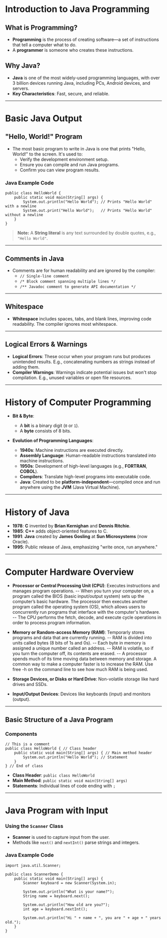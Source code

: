 # **Introduction to Java Programming**

## **What is Programming?**
- **Programming** is the process of creating software—a set of instructions that tell a computer what to do.
- A **programmer** is someone who creates these instructions.

## **Why Java?**
- **Java** is one of the most widely-used programming languages, with over 3 billion devices running Java, including PCs, Android devices, and servers.
- **Key Characteristics**: Fast, secure, and reliable.

---

# **Basic Java Output**

## **"Hello, World!" Program**
- The most basic program to write in Java is one that prints "Hello, World!" to the screen. It's used to:
  - Verify the development environment setup.
  - Ensure you can compile and run Java programs.
  - Confirm you can view program results.

### **Java Example Code** 
```
public class HelloWorld {
    public static void main(String[] args) {
        System.out.println("Hello World"); // Prints "Hello World" with a newline
        System.out.print("Hello World");   // Prints "Hello World" without a newline
    }
}
```

> **Note:** A **String literal** is any text surrounded by double quotes, e.g., `"Hello World"`.

---

## **Comments in Java**
- Comments are for human readability and are ignored by the compiler:
  - `// Single-line comment`
  - `/* Block comment spanning multiple lines */`
  - `/** Javadoc comment to generate API documentation */`

---

## **Whitespace**
- **Whitespace** includes spaces, tabs, and blank lines, improving code readability. The compiler ignores most whitespace.

---

## **Logical Errors & Warnings**
- **Logical Errors**: These occur when your program runs but produces unintended results. E.g., concatenating numbers as strings instead of adding them.
- **Compiler Warnings**: Warnings indicate potential issues but won't stop compilation. E.g., unused variables or open file resources.

---

# **History of Computer Programming**

- **Bit & Byte**: 
  - A **bit** is a binary digit (`0` or `1`).
  - A **byte** consists of 8 bits.

- **Evolution of Programming Languages**:
  - **1940s**: Machine instructions are executed directly.
  - **Assembly Language**: Human-readable instructions translated into machine instructions.
  - **1950s**: Development of high-level languages (e.g., **FORTRAN**, **COBOL**).
  - **Compilers**: Translate high-level programs into executable code.
  - **Java**: Created to be **platform-independent**—compiled once and run anywhere using the **JVM** (Java Virtual Machine).

---

# **History of Java**

- **1978**: **C** invented by **Brian Kernighan** and **Dennis Ritchie**.
- **1985**: **C++** adds object-oriented features to C.
- **1991**: **Java** created by **James Gosling** at **Sun Microsystems** (now Oracle).
- **1995**: Public release of Java, emphasizing "write once, run anywhere."

---

# **Computer Hardware Overview**

- **Processor or Central Processing Unit (CPU)**: Executes instructions and manages program operations.
  -- When you turn your computer on, a program called the BIOS (basic input/output system) sets up the computer’s basic hardware. The processor then executes another program called the operating system (OS), which allows users to concurrently run programs that interface with the computer's hardware.
  --  The CPU performs the fetch, decode, and execute cycle operations in order to process program information.
  
- **Memory or Random-access Memory (RAM)**: Temporarly stores programs and data that are currently running.
    -- RAM is divided into units called bytes (8 bits of 1s and 0s).
    -- Each byte in memory is assigned a unique number called an address.
    -- RAM is volatile, so if you turn the computer off, its contents are erased.
    -- A processor spends much of its time moving data between memory and storage. A common way to make a computer faster is to increase the RAM. Use free -h on the command line to see how much RAM is being used.

- **Storage Devices, or Disks or Hard Drive**: Non-volatile storage like hard drives and SSDs.
  
- **Input/Output Devices**: Devices like keyboards (input) and monitors (output).

---

## **Basic Structure of a Java Program**

### **Components**
```
// This is a comment
public class HelloWorld { // Class header
    public static void main(String[] args) { // Main method header
        System.out.println("Hello World"); // Statement
    }
} // End of class
```
- **Class Header**: `public class HelloWorld`
- **Main Method**: `public static void main(String[] args)`
- **Statements**: Individual lines of code ending with `;`

---

# **Java Program with Input**

### **Using the `Scanner` Class**
- **Scanner** is used to capture input from the user.
- Methods like `next()` and `nextInt()` parse strings and integers.

### **Java Example Code**
```
import java.util.Scanner;

public class ScannerDemo {
    public static void main(String[] args) {
        Scanner keyboard = new Scanner(System.in);

        System.out.println("What is your name?");
        String name = keyboard.next();

        System.out.println("How old are you?");
        int age = keyboard.nextInt();

        System.out.println("Hi " + name + ", you are " + age + " years old.");
    }
}
```
